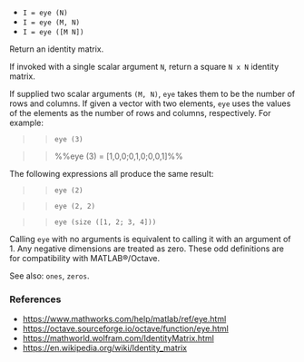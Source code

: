 * `I = eye (N)`
* `I = eye (M, N)`
* `I = eye ([M N])`

Return an identity matrix.

If invoked with a single scalar argument `N`, return a square `N x N`
identity matrix.

If supplied two scalar arguments `(M, N)`, `eye` takes them to be the
number of rows and columns.  If given a vector with two elements,
`eye` uses the values of the elements as the number of rows and
columns, respectively.  For example:

>> `eye (3)`

>> %%eye (3) = [1,0,0;0,1,0;0,0,1]%%

The following expressions all produce the same result:

>> `eye (2)`

>> `eye (2, 2)`

>> `eye (size ([1, 2; 3, 4]))`

Calling `eye` with no arguments is equivalent to calling it with an
argument of 1.  Any negative dimensions are treated as zero.  These
odd definitions are for compatibility with MATLAB&reg;/Octave.

See also: `ones`, `zeros`.

### References

* https://www.mathworks.com/help/matlab/ref/eye.html
* https://octave.sourceforge.io/octave/function/eye.html
* https://mathworld.wolfram.com/IdentityMatrix.html
* https://en.wikipedia.org/wiki/Identity_matrix
